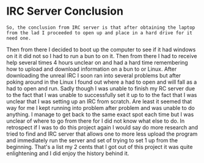 
# IRC Server Conclusion
	So, the conclusion from IRC server is that after obtaining the laptop from the lad I proceeded to open up and place in a hard drive for it need one.
  Then from there I decided to boot up the computer to see if it had windows on it it did not so I had to run a bun to on it. 
  Then from there I had to receive help several times 4 hours unclear on and had a hard time remembering how to upload and download information on a bun to or Linux. 
  After downloading the unreal IRC I soon ran into several problems but after poking around in the Linux I found out where a had to open and will fall as a had to open and run.
  Sadly though I was unable to finish my RC server due to the fact that I was unable to successfully set it up to to the fact that I was unclear that I was setting up an IRC from scratch.
  Are least it seemed that way for me I kept running into problem after problem and was unable to do anything. 
  I manage to get back to the same exact spot each time but I was unclear of where to go from there for I did not know what else to do.
  In retrospect if I was to do this project again I would say do more research and tried to find and IRC server that allows one to more less upload the program and immediately run the server and set of trying to set 1 up from the beginning. 
  That's a list my 2 cents that I got out of this project it was quite enlightening and I did enjoy the history behind it.
